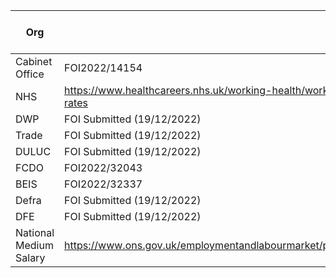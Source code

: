 


| Org | Source | Date Accessed Obtained |
|-----|--------|------------------------|
|Cabinet Office|FOI2022/14154|21/10/2022|
|NHS|https://www.healthcareers.nhs.uk/working-health/working-nhs/nhs-pay-and-benefits/agenda-change-pay-rates/agenda-change-pay-rates|19/12/2022|
|DWP     |FOI Submitted (19/12/2022)       |                        |
|Trade     |FOI Submitted (19/12/2022)        |                        |
|DULUC     |FOI Submitted (19/12/2022)        |                        |
|FCDO     |FOI2022/32043      |11/01/2023                        |
|BEIS     |FOI2022/32337      |16/01/2023                        |
|Defra     |FOI Submitted (19/12/2022)        |                        |
|DFE     |FOI Submitted (19/12/2022)        |                        |
|National Medium Salary|https://www.ons.gov.uk/employmentandlabourmarket/peopleinwork/earningsandworkinghours/datasets/ashe1997to2015selectedestimates | 20/12/2022